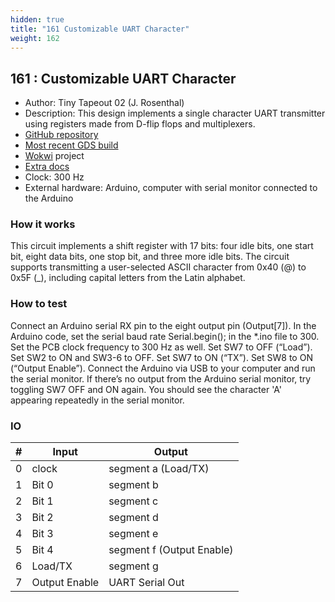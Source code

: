 ```yaml
---
hidden: true
title: "161 Customizable UART Character"
weight: 162
---
```


## 161 : Customizable UART Character

* Author: Tiny Tapeout 02 (J. Rosenthal)
* Description: This design implements a single character UART transmitter using registers made from D-flip flops and multiplexers.
* [GitHub repository](https://github.com/jdrosent/tt02-UARTcharacter)
* [Most recent GDS build](https://github.com/jdrosent/tt02-UARTcharacter/actions/runs/3614729115)
* [Wokwi](https://wokwi.com/projects/347140425276981843) project
* [Extra docs](https://wokwi.com/projects/347140425276981843)
* Clock: 300 Hz
* External hardware: Arduino, computer with serial monitor connected to the Arduino



### How it works

This circuit implements a shift register with 17 bits: four idle bits, one start bit, eight data bits, one stop bit, and three more idle bits. The circuit supports transmitting a user-selected ASCII character from 0x40 (@) to 0x5F (_), including capital letters from the Latin alphabet.

### How to test

Connect an Arduino serial RX pin to the eight output pin (Output[7]). In the Arduino code, set the serial baud rate Serial.begin(<baud rate>); in the *.ino file to 300. Set the PCB clock frequency to 300 Hz as well. Set SW7 to OFF (“Load”). Set SW2 to ON and SW3-6 to OFF. Set SW7 to ON (“TX”). Set SW8 to ON (“Output Enable”). Connect the Arduino via USB to your computer and run the serial monitor. If there’s no output from the Arduino serial monitor, try toggling SW7 OFF and ON again. You should see the character 'A' appearing repeatedly in the serial monitor.

### IO

| # | Input        | Output       |
|---|--------------|--------------|
| 0 | clock  | segment a (Load/TX) |
| 1 | Bit 0  | segment b |
| 2 | Bit 1  | segment c |
| 3 | Bit 2  | segment d |
| 4 | Bit 3  | segment e |
| 5 | Bit 4  | segment f (Output Enable) |
| 6 | Load/TX  | segment g |
| 7 | Output Enable  | UART Serial Out |
